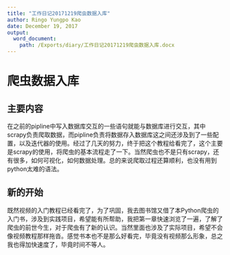 ```yaml
---
title: "工作日记20171219爬虫数据入库"
author: Ringo Yungpo Kao
date: December 19, 2017
output:
  word_document:
    path: /Exports/diary/工作日记20171219爬虫数据入库.docx
---
```


# 爬虫数据入库

## 主要内容
在之前的pipline中写入数据库交互的一些语句就能与数据库进行交互，其中scrapy负责爬取数据，而pipline负责将数据存入数据库这之间还涉及到了一些配置，以及迭代器的使用。经过了几天的努力，终于把这个教程给看完了，这个主要是scrapy的使用，将爬虫的基本流程走了一下。当然爬虫也不是只有scrapy，还有很多，如何可视化，如何数据处理。总的来说爬取过程还算顺利，也没有用到python太难的语法。


## 新的开始
既然视频的入门教程已经看完了，为了巩固，我去图书馆又借了本Python爬虫的入门书，涉及到实践项目，希望能有所帮助，我把第一章快速浏览了一遍，了解了爬虫的前世今生，对于爬虫有了新的认识。当然里面也涉及了实际项目，希望不会像视频教程那样拖沓。感觉书本也不是那么好看完，毕竟没有视频那么形象，总之我也得加快速度了，毕竟时间不等人。